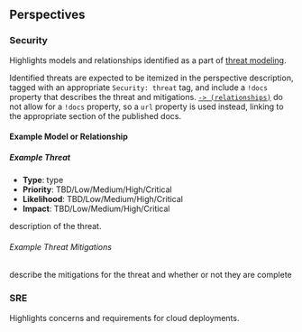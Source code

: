 ## Perspectives

### Security
Highlights models and relationships identified as a part of [threat modeling](https://www.threatmodelingmanifesto.org/).

Identified threats are expected to be itemized in the perspective description, tagged with an appropriate `Security: threat` tag, and include a `!docs` property that describes the threat and mitigations. [`-> (relationships)`](https://docs.structurizr.com/dsl/language#relationship) do not allow for a `!docs` property, so a `url` property is used instead, linking to the appropriate section of the published docs.

#### Example Model or Relationship

##### Example Threat

- **Type**: type
- **Priority**: TBD/Low/Medium/High/Critical
- **Likelihood**: TBD/Low/Medium/High/Critical
- **Impact**: TBD/Low/Medium/High/Critical

description of the threat.

###### Example Threat Mitigations
describe the mitigations for the threat and whether or not they are complete


### SRE

Highlights concerns and requirements for cloud deployments.
